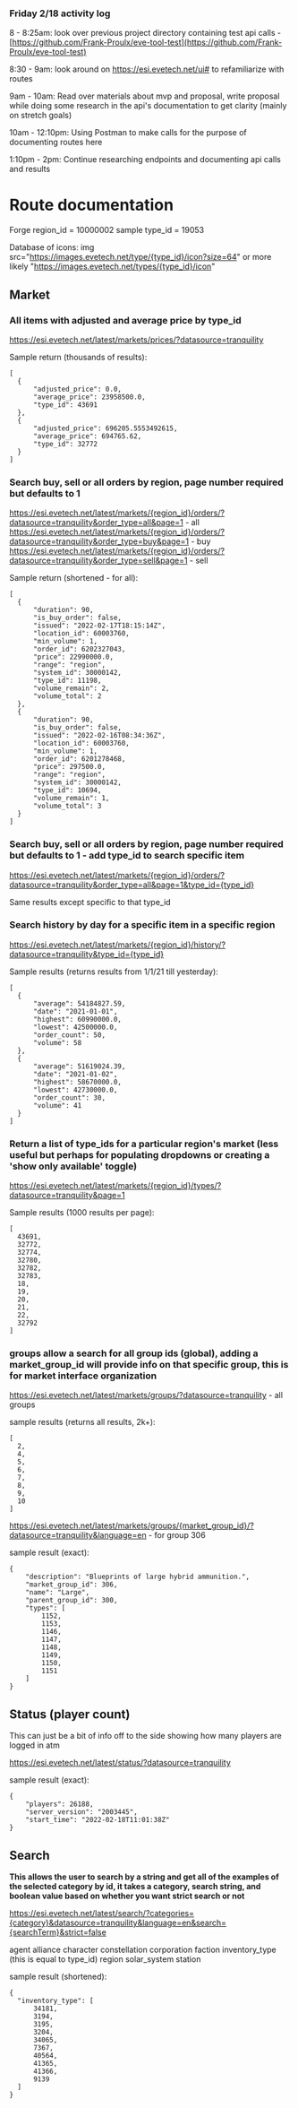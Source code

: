 ### Friday 2/18 activity log

8 - 8:25am: look over previous project directory containing test api calls - [https://github.com/Frank-Proulx/eve-tool-test](https://github.com/Frank-Proulx/eve-tool-test)

8:30 - 9am: look around on https://esi.evetech.net/ui# to refamiliarize with routes

9am - 10am: Read over materials about mvp and proposal, write proposal while doing some research in the api's documentation to get clarity (mainly on stretch goals)

10am - 12:10pm: Using Postman to make calls for the purpose of documenting routes here

1:10pm - 2pm: Continue researching endpoints and documenting api calls and results


# Route documentation

Forge region_id = 10000002
sample type_id = 19053

Database of icons: img src="https://images.evetech.net/type/{type_id}/icon?size=64" or more likely "https://images.evetech.net/types/{type_id}/icon"

## Market

### **All items with adjusted and average price by type_id**

https://esi.evetech.net/latest/markets/prices/?datasource=tranquility

Sample return (thousands of results):
```
[
  {
      "adjusted_price": 0.0,
      "average_price": 23958500.0,
      "type_id": 43691
  },
  {
      "adjusted_price": 696205.5553492615,
      "average_price": 694765.62,
      "type_id": 32772
  }
]
```
### **Search buy, sell or all orders by region, page number required but defaults to 1**

https://esi.evetech.net/latest/markets/{region_id}/orders/?datasource=tranquility&order_type=all&page=1 - all
https://esi.evetech.net/latest/markets/{region_id}/orders/?datasource=tranquility&order_type=buy&page=1 - buy
https://esi.evetech.net/latest/markets/{region_id}/orders/?datasource=tranquility&order_type=sell&page=1 - sell

Sample return (shortened - for all):
```
[
  {
      "duration": 90,
      "is_buy_order": false,
      "issued": "2022-02-17T18:15:14Z",
      "location_id": 60003760,
      "min_volume": 1,
      "order_id": 6202327043,
      "price": 22990000.0,
      "range": "region",
      "system_id": 30000142,
      "type_id": 11198,
      "volume_remain": 2,
      "volume_total": 2
  },
  {
      "duration": 90,
      "is_buy_order": false,
      "issued": "2022-02-16T08:34:36Z",
      "location_id": 60003760,
      "min_volume": 1,
      "order_id": 6201278468,
      "price": 297500.0,
      "range": "region",
      "system_id": 30000142,
      "type_id": 10694,
      "volume_remain": 1,
      "volume_total": 3
  }
]
```
### **Search buy, sell or all orders by region, page number required but defaults to 1 - add type_id to search specific item**

https://esi.evetech.net/latest/markets/{region_id}/orders/?datasource=tranquility&order_type=all&page=1&type_id={type_id}

Same results except specific to that type_id

### **Search history by day for a specific item in a specific region**

https://esi.evetech.net/latest/markets/{region_id}/history/?datasource=tranquility&type_id={type_id}

Sample results (returns results from 1/1/21 till yesterday): 
```
[
  {
      "average": 54184827.59,
      "date": "2021-01-01",
      "highest": 60990000.0,
      "lowest": 42500000.0,
      "order_count": 50,
      "volume": 58
  },
  {
      "average": 51619024.39,
      "date": "2021-01-02",
      "highest": 58670000.0,
      "lowest": 42730000.0,
      "order_count": 30,
      "volume": 41
  }
]
```
### **Return a list of type_ids for a particular region's market (less useful but perhaps for populating dropdowns or creating a 'show only available' toggle)**

https://esi.evetech.net/latest/markets/{region_id}/types/?datasource=tranquility&page=1

Sample results (1000 results per page):
```
[
  43691,
  32772,
  32774,
  32780,
  32782,
  32783,
  18,
  19,
  20,
  21,
  22,
  32792
]
```

### **groups allow a search for all group ids (global), adding a market_group_id will provide info on that specific group, this is for market interface organization**

https://esi.evetech.net/latest/markets/groups/?datasource=tranquility - all groups

sample results (returns all results, 2k+):
```
[
  2,
  4,
  5,
  6,
  7,
  8,
  9,
  10
]
```

https://esi.evetech.net/latest/markets/groups/{market_group_id}/?datasource=tranquility&language=en - for group 306

sample result (exact):
```
{
    "description": "Blueprints of large hybrid ammunition.",
    "market_group_id": 306,
    "name": "Large",
    "parent_group_id": 300,
    "types": [
        1152,
        1153,
        1146,
        1147,
        1148,
        1149,
        1150,
        1151
    ]
}
```

## **Status (player count)**

This can just be a bit of info off to the side showing how many players are logged in atm

https://esi.evetech.net/latest/status/?datasource=tranquility

sample result (exact):
```
{
    "players": 26188,
    "server_version": "2003445",
    "start_time": "2022-02-18T11:01:38Z"
}
```

## **Search**

**This allows the user to search by a string and get all of the examples of the selected category by id, it takes a category, search string, and boolean value based on whether you want strict search or not** 

https://esi.evetech.net/latest/search/?categories={category}&datasource=tranquility&language=en&search={searchTerm}&strict=false

agent
alliance
character
constellation
corporation
faction
inventory_type (this is equal to type_id)
region
solar_system
station

sample result (shortened):
```
{
  "inventory_type": [
      34181,
      3194,
      3195,
      3204,
      34065,
      7367,
      40564,
      41365,
      41366,
      9139
  ]
}
```